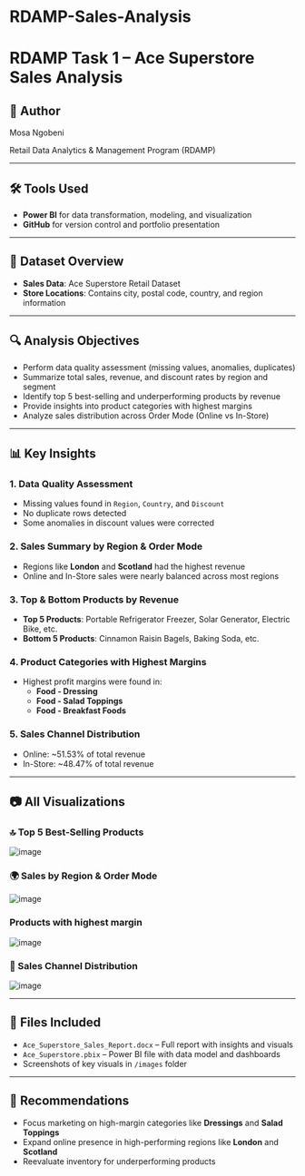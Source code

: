 # RDAMP-Sales-Analysis

# RDAMP Task 1 – Ace Superstore Sales Analysis

## 👤 Author
Mosa Ngobeni


Retail Data Analytics & Management Program (RDAMP)

---

## 🛠️ Tools Used
- **Power BI** for data transformation, modeling, and visualization
- **GitHub** for version control and portfolio presentation

---

## 📁 Dataset Overview
- **Sales Data**: Ace Superstore Retail Dataset
- **Store Locations**: Contains city, postal code, country, and region information

---

## 🔍 Analysis Objectives
- Perform data quality assessment (missing values, anomalies, duplicates)
- Summarize total sales, revenue, and discount rates by region and segment
- Identify top 5 best-selling and underperforming products by revenue
- Provide insights into product categories with highest margins
- Analyze sales distribution across Order Mode (Online vs In-Store)

---

## 📊 Key Insights

### 1. Data Quality Assessment
- Missing values found in `Region`, `Country`, and `Discount`
- No duplicate rows detected
- Some anomalies in discount values were corrected

### 2. Sales Summary by Region & Order Mode
- Regions like **London** and **Scotland** had the highest revenue
- Online and In-Store sales were nearly balanced across most regions

### 3. Top & Bottom Products by Revenue
- **Top 5 Products**: Portable Refrigerator Freezer, Solar Generator, Electric Bike, etc.
- **Bottom 5 Products**: Cinnamon Raisin Bagels, Baking Soda, etc.

### 4. Product Categories with Highest Margins
- Highest profit margins were found in:
  - **Food - Dressing**
  - **Food - Salad Toppings**
  - **Food - Breakfast Foods**

### 5. Sales Channel Distribution
- Online: ~51.53% of total revenue
- In-Store: ~48.47% of total revenue

---

## 📷 All Visualizations


### 🔝 Top 5 Best-Selling Products
![image](https://github.com/user-attachments/assets/5ce19938-56e8-4c38-8a29-b3f41a6b4633)


### 🌍 Sales by Region & Order Mode
![image](https://github.com/user-attachments/assets/27e4a3ef-8241-43bd-8900-ecfab8202ede)

### Products with highest margin
![image](https://github.com/user-attachments/assets/7655597e-8759-4edf-8aaf-336be8a8af64)


### 🛒 Sales Channel Distribution
![image](https://github.com/user-attachments/assets/de0d1581-fb6d-4f8b-9c4e-b173dc7b8d6b)




---

## 📎 Files Included
- `Ace_Superstore_Sales_Report.docx` – Full report with insights and visuals
- `Ace_Superstore.pbix` – Power BI file with data model and dashboards
- Screenshots of key visuals in `/images` folder

---

## 📌 Recommendations
- Focus marketing on high-margin categories like **Dressings** and **Salad Toppings**
- Expand online presence in high-performing regions like **London** and **Scotland**
- Reevaluate inventory for underperforming products
